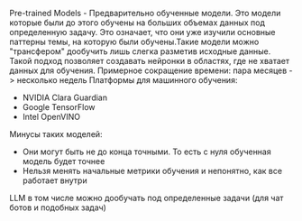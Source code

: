 Pre-trained Models - Предварительно обученные модели. Это модели которые были до этого обучены на больших
объемах данных под определенную задачу. Это означает, что они уже изучили основные паттерны темы,
на которую были обучены.Такие модели можно "трансфером" дообучить лишь слегка разметив исходные данные.
Такой подход позволяет создавать нейронки в областях, где не хватает данных для обучения.
Примерное сокращение времени:  пара месяцев -> несколько недель
Платформы для машинного обучения:
- NVIDIA Clara Guardian 
- Google TensorFlow  
- Intel OpenVINO

Минусы таких моделей: 
- Они могут быть не до конца точными. То есть с нуля обученная модель будет точнее
- Нельзя менять начальные метрики обучения и непонятно, как все работает внутри

LLM в том числе можно дообучать под определенные задачи (для чат ботов и подобных задач)